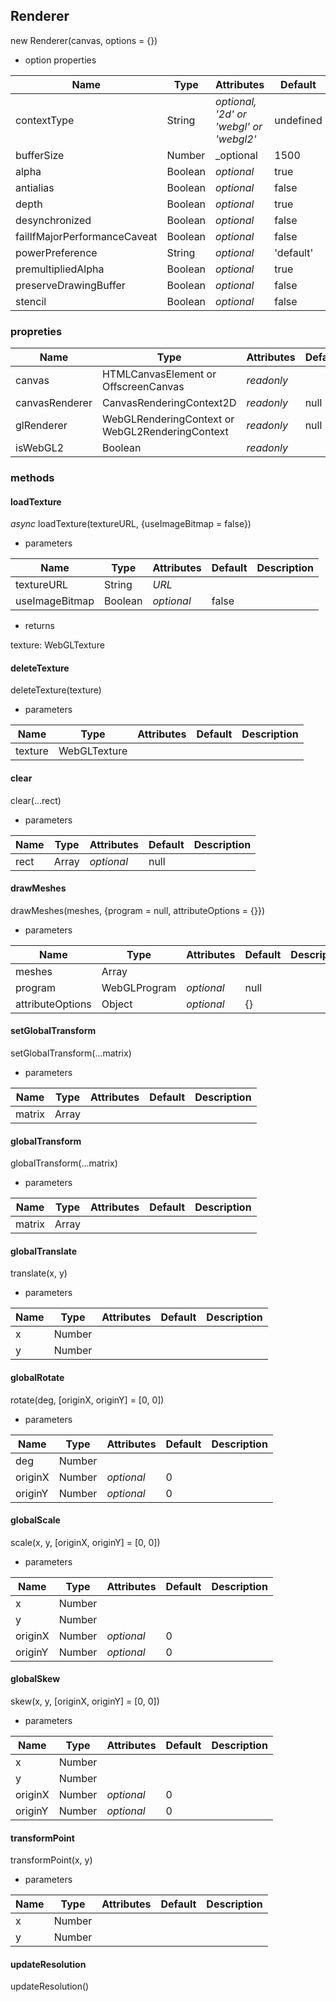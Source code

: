 ## Renderer

new Renderer(canvas, options = {})

- option properties

| Name | Type | Attributes | Default | Description |
| --- | --- | --- | --- | --- |
| contextType | String | _optional, '2d' or 'webgl' or 'webgl2'_ | undefined | |
| bufferSize | Number | _optional | 1500 | |
| alpha | Boolean | _optional_ | true | |
| antialias | Boolean | _optional_ | false | |
| depth | Boolean | _optional_ | true | |
| desynchronized | Boolean | _optional_ | false | |
| failIfMajorPerformanceCaveat | Boolean | _optional_ | false | |
| powerPreference | String | _optional_ | 'default' | |
| premultipliedAlpha | Boolean | _optional_ | true | |
| preserveDrawingBuffer | Boolean| _optional_ | false | |
| stencil | Boolean | _optional_ | false | |

### propreties

| Name | Type | Attributes | Default | Description |
| --- | --- | --- | --- | --- |
| canvas | HTMLCanvasElement or OffscreenCanvas | _readonly_ | | |
| canvasRenderer | CanvasRenderingContext2D | _readonly_ | null | |
| glRenderer | WebGLRenderingContext or WebGL2RenderingContext | _readonly_ | null | |
| isWebGL2 | Boolean | _readonly_ | | |

### methods

#### loadTexture

_async_ loadTexture(textureURL, {useImageBitmap = false})

- parameters

| Name | Type | Attributes | Default | Description |
| --- | --- | --- | --- | --- |
| textureURL | String | _URL_ | | |
| useImageBitmap | Boolean | _optional_ | false | |

- returns

texture: WebGLTexture

#### deleteTexture

deleteTexture(texture)

- parameters

| Name | Type | Attributes | Default | Description |
| --- | --- | --- | --- | --- |
| texture | WebGLTexture | | | |

#### clear

clear(...rect)

- parameters

| Name | Type | Attributes | Default | Description |
| --- | --- | --- | --- | --- |
| rect | Array | _optional_ | null | |

#### drawMeshes

drawMeshes(meshes, {program = null, attributeOptions = {}})

- parameters

| Name | Type | Attributes | Default | Description |
| --- | --- | --- | --- | --- |
| meshes | Array |  |  | |
| program | WebGLProgram | _optional_ | null | |
| attributeOptions | Object | _optional_ | {} | |

#### setGlobalTransform

setGlobalTransform(...matrix)

- parameters

| Name | Type | Attributes | Default | Description |
| --- | --- | --- | --- | --- |
| matrix | Array |  |  |  |

#### globalTransform

globalTransform(...matrix)

- parameters

| Name | Type | Attributes | Default | Description |
| --- | --- | --- | --- | --- |
| matrix | Array |  |  |  |

#### globalTranslate

translate(x, y)

- parameters

| Name | Type | Attributes | Default | Description |
| --- | --- | --- | --- | --- |
| x | Number |  |  |  |
| y | Number |  |  |  |

#### globalRotate

rotate(deg, [originX, originY] = [0, 0])

- parameters

| Name | Type | Attributes | Default | Description |
| --- | --- | --- | --- | --- |
| deg | Number |  |  |  |
| originX | Number | _optional_ | 0 |  |
| originY | Number | _optional_ | 0 |  |

#### globalScale

scale(x, y, [originX, originY] = [0, 0])

- parameters

| Name | Type | Attributes | Default | Description |
| --- | --- | --- | --- | --- |
| x | Number |  |  |  |
| y | Number |  |  |  |
| originX | Number | _optional_ | 0 |  |
| originY | Number | _optional_ | 0 |  |

#### globalSkew

skew(x, y, [originX, originY] = [0, 0])

- parameters

| Name | Type | Attributes | Default | Description |
| --- | --- | --- | --- | --- |
| x | Number |  |  |  |
| y | Number |  |  |  |
| originX | Number | _optional_ | 0 |  |
| originY | Number | _optional_ | 0 |  |

#### transformPoint

transformPoint(x, y)

- parameters

| Name | Type | Attributes | Default | Description |
| --- | --- | --- | --- | --- |
| x | Number |  |  |  |
| y | Number |  |  |  |

#### updateResolution

updateResolution()
